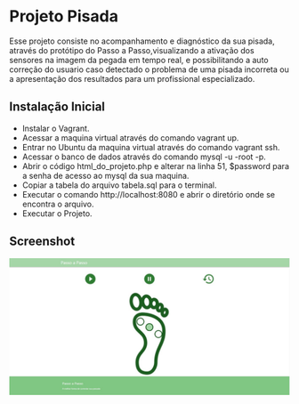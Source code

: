 # Projeto Pisada

Esse projeto consiste no acompanhamento e diagnóstico da sua pisada, através do protótipo do Passo a Passo,visualizando a ativação dos sensores na imagem da pegada em tempo real, e possibilitando a auto correção do usuario caso detectado o problema de uma pisada incorreta ou a apresentação dos resultados para um profissional especializado.

## Instalação Inicial

* Instalar o Vagrant.
* Acessar a maquina virtual através do comando vagrant up.
* Entrar no Ubuntu da maquina virtual através do comando vagrant ssh.
* Acessar o banco de dados através do comando mysql -u -root -p.
* Abrir o código html_do_projeto.php e alterar na linha 51, $password para a senha de acesso ao mysql da sua maquina.
* Copiar a tabela do arquivo tabela.sql para o terminal.
* Executar o comando http://localhost:8080 e abrir o diretório onde se encontra o arquivo.
* Executar o Projeto.

## Screenshot

![Tela de Login](screenshot.jpg)
